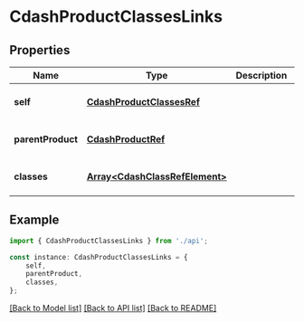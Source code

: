 # CdashProductClassesLinks


## Properties

Name | Type | Description | Notes
------------ | ------------- | ------------- | -------------
**self** | [**CdashProductClassesRef**](CdashProductClassesRef.md) |  | [optional] [default to undefined]
**parentProduct** | [**CdashProductRef**](CdashProductRef.md) |  | [optional] [default to undefined]
**classes** | [**Array&lt;CdashClassRefElement&gt;**](CdashClassRefElement.md) |  | [optional] [default to undefined]

## Example

```typescript
import { CdashProductClassesLinks } from './api';

const instance: CdashProductClassesLinks = {
    self,
    parentProduct,
    classes,
};
```

[[Back to Model list]](../README.md#documentation-for-models) [[Back to API list]](../README.md#documentation-for-api-endpoints) [[Back to README]](../README.md)
